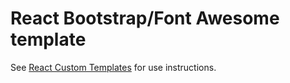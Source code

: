 # React Bootstrap/Font Awesome template

See [React Custom Templates](https://create-react-app.dev/docs/custom-templates) for use instructions.
